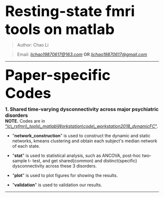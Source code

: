 <font color=k size=8>**Resting-state fmri tools on matlab**</font>
> Author: Chao Li  

> Email: *lichao19870617@163.com* **OR** *lichao19870617@gmail.com*
***
<font color=Black size=7>**Paper-specific Codes**</font> 
  
<font size=3>**1. Shared time-varying dysconnectivity across major psychiatric disorders**</font>   
**NOTE.** Codes are in ["*lc\\_rsfmri\\_tools\\_matlab\\Workstation\\code\\_workstation2018\_dynamicFC*"](https://github.com/lichao312214129/lc_rsfmri_tools_matlab/tree/master/Workstation/code_workstation2018_dynamicFC).     

- "**network\_construction**" is used to construct the dynamic and static networks, kmeans clustering and obtain each subject's median network of each state.

- "**stat**" is used to statistical analysis, such as ANCOVA, post-hoc two-sample t- test, and get shared(common) and distinct(specific) dysconnectivity across these 3 disorders.

- "**plot**" is used to plot figures for showing the results.

- "**validation**" is used to validation our results. 
***
